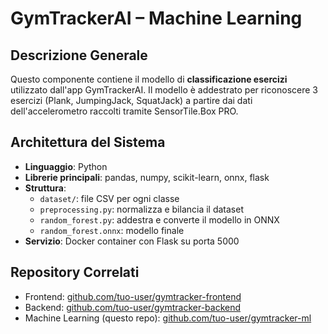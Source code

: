 # GymTrackerAI – Machine Learning

## Descrizione Generale

Questo componente contiene il modello di **classificazione esercizi** utilizzato dall'app GymTrackerAI. Il modello è addestrato per riconoscere 3 esercizi (Plank, JumpingJack, SquatJack) a partire dai dati dell'accelerometro raccolti tramite SensorTile.Box PRO.

## Architettura del Sistema

- **Linguaggio**: Python  
- **Librerie principali**: pandas, numpy, scikit-learn, onnx, flask  
- **Struttura**:
  - `dataset/`: file CSV per ogni classe  
  - `preprocessing.py`: normalizza e bilancia il dataset  
  - `random_forest.py`: addestra e converte il modello in ONNX  
  - `random_forest.onnx`: modello finale    
- **Servizio**: Docker container con Flask su porta 5000

## Repository Correlati

- Frontend: [github.com/tuo-user/gymtracker-frontend](https://github.com/tuo-user/gymtracker-frontend)
- Backend: [github.com/tuo-user/gymtracker-backend](https://github.com/tuo-user/gymtracker-backend)
- Machine Learning (questo repo): [github.com/tuo-user/gymtracker-ml](https://github.com/tuo-user/gymtracker-ml)
